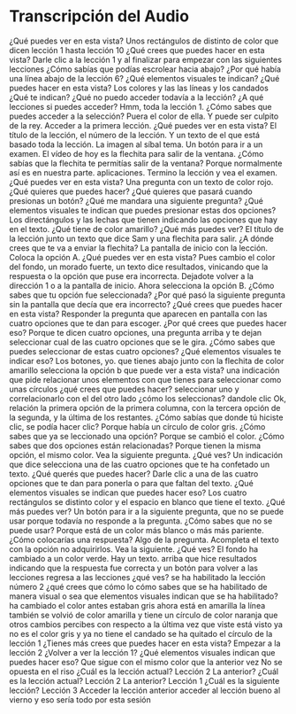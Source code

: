 # Transcripción del Audio

 ¿Qué puedes ver en esta vista? Unos rectángulos de distinto de color que dicen lección 1 hasta lección 10 ¿Qué crees que puedes hacer en esta vista? Darle clic a la lección 1 y al finalizar para empezar con las siguientes lecciones ¿Cómo sabías que podías escrolear hacia abajo? ¿Por qué había una línea abajo de la lección 6? ¿Qué elementos visuales te indican? ¿Qué puedes hacer en esta vista? Los colores y las las líneas y los candados ¿Qué te indican? ¿Qué no puedo acceder todavía a la lección?  ¿A qué lecciones si puedes acceder? Hmm, toda la lección 1. ¿Cómo sabes que puedes acceder a la selección? Puera el color de ella. Y puede ser culpito de la rey. Acceder a la primera lección. ¿Qué puedes ver en esta vista? El título de la lección, el número de la lección. Y un texto de el que está basado toda la lección. La imagen al síbal tema. Un botón para ir a un examen. El vídeo de hoy es la flechita para salir de la ventana. ¿Cómo sabías que la flechita te permitías salir de la ventana? Porque normalmente así es en nuestra parte.  aplicaciones. Termino la lección y vea el examen. ¿Qué puedes ver en esta vista? Una pregunta con un texto de color rojo. ¿Qué quieres que puedes hacer? ¿Qué quieres que pasará cuando presionas un botón? ¿Qué me mandara una siguiente pregunta?  ¿Qué elementos visuales te indican que puedes presionar estas dos opciones? Los directángulos y las lechas que tienen indicando las opciones que hay en el texto. ¿Qué tiene de color amarillo? ¿Qué más puedes ver? El título de la lección junto un texto que dice Sam y una flechita para salir. ¿A dónde crees que te va a enviar la flechita? La pantalla de inicio con la lección.  Coloca la opción A. ¿Qué puedes ver en esta vista? Pues cambio el color del fondo, un morado fuerte, un texto dice resultados, vinicando que la respuesta o la opción que puse era incorrecta. Dejadote volver a la dirección 1 o a la pantalla de inicio.  Ahora selecciona la opción B. ¿Cómo sabes que tu opción fue seleccionada? ¿Por qué pasó la siguiente pregunta sin la pantalla que decía que era incorrecto? ¿Qué crees que puedes hacer en esta vista? Responder la pregunta que aparecen en pantalla con las cuatro opciones que te dan para escoger. ¿Por qué crees que puedes hacer eso? Porque te dicen cuatro opciones, una pregunta arriba y te dejan seleccionar cual de las cuatro opciones que se le gira. ¿Cómo sabes que puedes seleccionar de estas cuatro opciones? ¿Qué elementos visuales te indicar eso? Los botones, yo.  que tienes abajo junto con la flechita de color amarillo selecciona la opción b que puede ver a esta vista? una indicación que pide relacionar unos elementos con que tienes para seleccionar como unas círculos ¿qué crees que puedes hacer? seleccionar uno y correlacionarlo con el del otro lado ¿cómo los seleccionas? dandole clic  Ok, relación la primera opción de la primera columna, con la tercera opción de la segunda, y la última de los restantes. ¿Cómo sabías que donde tú hiciste clic, se podía hacer clic? Porque había un círculo de color gris. ¿Cómo sabes que ya se leccionado una opción? Porque se cambió el color. ¿Cómo sabes que dos opciones están relacionadas? Porque tienen la misma opción, el mismo color.  Vea la siguiente pregunta. ¿Qué ves? Un indicación que dice selecciona una de las cuatro opciones que te ha confetado un texto. ¿Qué querés que puedes hacer? Darle clic a una de las cuatro opciones que te dan para ponerla o para que faltan del texto. ¿Qué elementos visuales se indican que puedes hacer eso? Los cuatro rectángulos se distinto color y el espacio en blanco que tiene el texto.  ¿Qué más puedes ver? Un botón para ir a la siguiente pregunta, que no se puede usar porque todavía no responde a la pregunta. ¿Cómo sabes que no se puede usar? Porque está de un color más blanco o más más pariente. ¿Cómo colocarías una respuesta? Algo de la pregunta. Acompleta el texto con la opción no adquirirlos. Vea la siguiente. ¿Qué ves? El fondo ha cambiado a un color verde. Hay un texto.  arriba que hice resultados indicando que la respuesta fue correcta y un botón para volver a las lecciones regresa a las lecciones ¿qué ves? se ha habilitado la lección número 2 ¿qué crees que cómo lo cómo sabes que se ha habilitado de manera visual o sea que elementos visuales indican que se ha habilitado? ha cambiado el color antes estaban gris ahora está en amarilla la línea también se volvió de color amarilla y tiene un círculo de color naranja que otros cambios percibes con respecto a la última vez que viste está visto ya no es el color gris y ya no tiene el candado  se ha quitado el círculo de la lección 1 ¿Tienes más crees que puedes hacer en esta vista? Empezar a la lección 2 ¿Volver a ver la lección 1? ¿Qué elementos visuales indican que puedes hacer eso? Que sigue con el mismo color que la anterior vez No se opuesta en el riso ¿Cuál es la lección actual? Lección 2 La anterior? ¿Cuál es la lección actual? Lección 2 La anterior? Lección 1 ¿Cuál es la siguiente lección? Lección 3 Acceder la lección anterior  acceder al lección bueno al vierno y eso sería todo por esta sesión